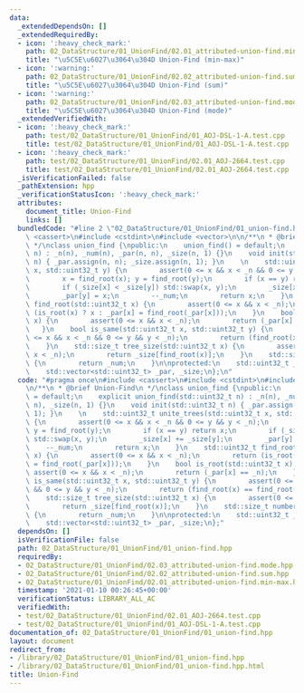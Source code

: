 ```yaml
---
data:
  _extendedDependsOn: []
  _extendedRequiredBy:
  - icon: ':heavy_check_mark:'
    path: 02_DataStructure/01_UnionFind/02.01_attributed-union-find.min-max.hpp
    title: "\u5C5E\u6027\u3064\u304D Union-Find (min-max)"
  - icon: ':warning:'
    path: 02_DataStructure/01_UnionFind/02.02_attributed-union-find.sum.hpp
    title: "\u5C5E\u6027\u3064\u304D Union-Find (sum)"
  - icon: ':warning:'
    path: 02_DataStructure/01_UnionFind/02.03_attributed-union-find.mode.hpp
    title: "\u5C5E\u6027\u3064\u304D Union-Find (mode)"
  _extendedVerifiedWith:
  - icon: ':heavy_check_mark:'
    path: test/02_DataStructure/01_UnionFind/01_AOJ-DSL-1-A.test.cpp
    title: test/02_DataStructure/01_UnionFind/01_AOJ-DSL-1-A.test.cpp
  - icon: ':heavy_check_mark:'
    path: test/02_DataStructure/01_UnionFind/02.01_AOJ-2664.test.cpp
    title: test/02_DataStructure/01_UnionFind/02.01_AOJ-2664.test.cpp
  _isVerificationFailed: false
  _pathExtension: hpp
  _verificationStatusIcon: ':heavy_check_mark:'
  attributes:
    document_title: Union-Find
    links: []
  bundledCode: "#line 2 \"02_DataStructure/01_UnionFind/01_union-find.hpp\"\n#include\
    \ <cassert>\n#include <cstdint>\n#include <vector>\n\n/**\n * @brief Union-Find\n\
    \ */\nclass union_find {\npublic:\n    union_find() = default;\n    explicit union_find(std::uint32_t\
    \ n) : _n(n), _num(n), _par(n, n), _size(n, 1) {}\n    void init(std::uint32_t\
    \ n) { _par.assign(n, n); _size.assign(n, 1); }\n    \n    std::uint32_t unite_trees(std::uint32_t\
    \ x, std::uint32_t y) {\n        assert(0 <= x && x < _n && 0 <= y && y < _n);\n\
    \        x = find_root(x); y = find_root(y);\n        if (x == y) return x;\n\
    \        if (_size[x] < _size[y]) std::swap(x, y);\n        _size[x] += _size[y];\n\
    \        _par[y] = x;\n        --_num;\n        return x;\n    }\n    std::uint32_t\
    \ find_root(std::uint32_t x) {\n        assert(0 <= x && x < _n);\n        return\
    \ (is_root(x) ? x : _par[x] = find_root(_par[x]));\n    }\n    bool is_root(std::uint32_t\
    \ x) {\n        assert(0 <= x && x < _n);\n        return (_par[x] == _n);\n \
    \   }\n    bool is_same(std::uint32_t x, std::uint32_t y) {\n        assert(0\
    \ <= x && x < _n && 0 <= y && y < _n);\n        return (find_root(x) == find_root(y));\n\
    \    }\n    std::size_t tree_size(std::uint32_t x) {\n        assert(0 <= x &&\
    \ x < _n);\n        return _size[find_root(x)];\n    }\n    std::size_t number_of_trees()\
    \ {\n        return _num;\n    }\n\nprotected:\n    std::uint32_t _n, _num;\n\
    \    std::vector<std::uint32_t> _par, _size;\n};\n"
  code: "#pragma once\n#include <cassert>\n#include <cstdint>\n#include <vector>\n\
    \n/**\n * @brief Union-Find\n */\nclass union_find {\npublic:\n    union_find()\
    \ = default;\n    explicit union_find(std::uint32_t n) : _n(n), _num(n), _par(n,\
    \ n), _size(n, 1) {}\n    void init(std::uint32_t n) { _par.assign(n, n); _size.assign(n,\
    \ 1); }\n    \n    std::uint32_t unite_trees(std::uint32_t x, std::uint32_t y)\
    \ {\n        assert(0 <= x && x < _n && 0 <= y && y < _n);\n        x = find_root(x);\
    \ y = find_root(y);\n        if (x == y) return x;\n        if (_size[x] < _size[y])\
    \ std::swap(x, y);\n        _size[x] += _size[y];\n        _par[y] = x;\n    \
    \    --_num;\n        return x;\n    }\n    std::uint32_t find_root(std::uint32_t\
    \ x) {\n        assert(0 <= x && x < _n);\n        return (is_root(x) ? x : _par[x]\
    \ = find_root(_par[x]));\n    }\n    bool is_root(std::uint32_t x) {\n       \
    \ assert(0 <= x && x < _n);\n        return (_par[x] == _n);\n    }\n    bool\
    \ is_same(std::uint32_t x, std::uint32_t y) {\n        assert(0 <= x && x < _n\
    \ && 0 <= y && y < _n);\n        return (find_root(x) == find_root(y));\n    }\n\
    \    std::size_t tree_size(std::uint32_t x) {\n        assert(0 <= x && x < _n);\n\
    \        return _size[find_root(x)];\n    }\n    std::size_t number_of_trees()\
    \ {\n        return _num;\n    }\n\nprotected:\n    std::uint32_t _n, _num;\n\
    \    std::vector<std::uint32_t> _par, _size;\n};"
  dependsOn: []
  isVerificationFile: false
  path: 02_DataStructure/01_UnionFind/01_union-find.hpp
  requiredBy:
  - 02_DataStructure/01_UnionFind/02.03_attributed-union-find.mode.hpp
  - 02_DataStructure/01_UnionFind/02.02_attributed-union-find.sum.hpp
  - 02_DataStructure/01_UnionFind/02.01_attributed-union-find.min-max.hpp
  timestamp: '2021-01-10 00:26:45+00:00'
  verificationStatus: LIBRARY_ALL_AC
  verifiedWith:
  - test/02_DataStructure/01_UnionFind/02.01_AOJ-2664.test.cpp
  - test/02_DataStructure/01_UnionFind/01_AOJ-DSL-1-A.test.cpp
documentation_of: 02_DataStructure/01_UnionFind/01_union-find.hpp
layout: document
redirect_from:
- /library/02_DataStructure/01_UnionFind/01_union-find.hpp
- /library/02_DataStructure/01_UnionFind/01_union-find.hpp.html
title: Union-Find
---
```

